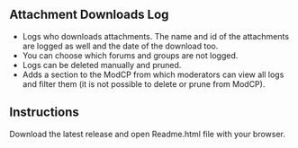 ## Attachment Downloads Log
* Logs who downloads attachments. The name and id of the attachments are logged as well and the date of the download too.
* You can choose which forums and groups are not logged.
* Logs can be deleted manually and pruned.
* Adds a section to the ModCP from which moderators can view all logs and filter them (it is not possible to delete or prune from ModCP).

## Instructions

Download the latest release and open Readme.html file with your browser.